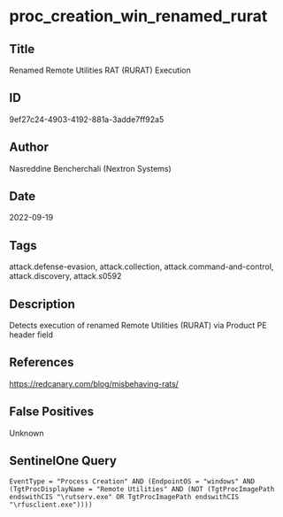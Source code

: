 # proc_creation_win_renamed_rurat

## Title
Renamed Remote Utilities RAT (RURAT) Execution

## ID
9ef27c24-4903-4192-881a-3adde7ff92a5

## Author
Nasreddine Bencherchali (Nextron Systems)

## Date
2022-09-19

## Tags
attack.defense-evasion, attack.collection, attack.command-and-control, attack.discovery, attack.s0592

## Description
Detects execution of renamed Remote Utilities (RURAT) via Product PE header field

## References
https://redcanary.com/blog/misbehaving-rats/

## False Positives
Unknown

## SentinelOne Query
```
EventType = "Process Creation" AND (EndpointOS = "windows" AND (TgtProcDisplayName = "Remote Utilities" AND (NOT (TgtProcImagePath endswithCIS "\rutserv.exe" OR TgtProcImagePath endswithCIS "\rfusclient.exe"))))

```